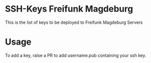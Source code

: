 # SSH-Keys Freifunk Magdeburg

This is the list of keys to be deployed to Freifunk Magdeburg Servers

# Usage

To add a key, raise a PR to add username.pub containing your ssh key.
